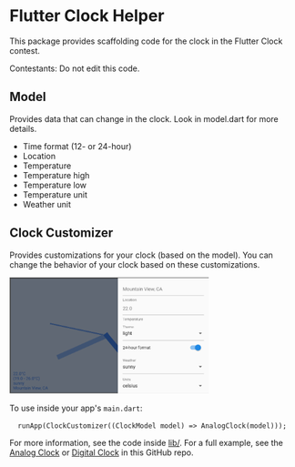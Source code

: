 # Flutter Clock Helper

This package provides scaffolding code for the clock in the Flutter Clock contest.

Contestants: Do not edit this code.


## Model
Provides data that can change in the clock. Look in model.dart for more details.

 * Time format (12- or 24-hour)
 * Location
 * Temperature
 * Temperature high
 * Temperature low
 * Temperature unit
 * Weather unit


## Clock Customizer
Provides customizations for your clock (based on the model).
You can change the behavior of your clock based on these customizations.

<img src='customizer.png' width='350'>

To use inside your app's `main.dart`:

```
  runApp(ClockCustomizer((ClockModel model) => AnalogClock(model)));
```

For more information, see the code inside [lib/](lib).
For a full example, see the [Analog Clock](../analog_clock) or [Digital Clock](../digital_clock) in this GitHub repo.
